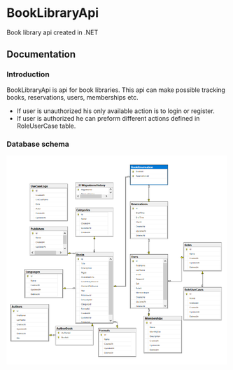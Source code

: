 # BookLibraryApi
Book library api created in .NET

## Documentation

### Introduction
BookLibraryApi is api for book libraries. This api can make possible tracking books, reservations, users, memberships etc.

- If user is unauthorized his only available action is to login or register.
- If user is authorized he can preform different actions defined in RoleUserCase table.

### Database schema
![alt text](https://raw.githubusercontent.com/nciganovic/BookLibraryApi/main/db.png)
